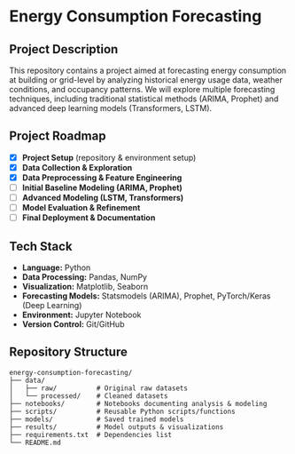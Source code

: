 # Energy Consumption Forecasting

## Project Description
This repository contains a project aimed at forecasting energy consumption at building or grid-level by analyzing historical energy usage data, weather conditions, and occupancy patterns. We will explore multiple forecasting techniques, including traditional statistical methods (ARIMA, Prophet) and advanced deep learning models (Transformers, LSTM).

## Project Roadmap
- [x] **Project Setup** (repository & environment setup)
- [x] **Data Collection & Exploration**
- [x] **Data Preprocessing & Feature Engineering**
- [ ] **Initial Baseline Modeling (ARIMA, Prophet)**
- [ ] **Advanced Modeling (LSTM, Transformers)**
- [ ] **Model Evaluation & Refinement**
- [ ] **Final Deployment & Documentation**

## Tech Stack
- **Language:** Python
- **Data Processing:** Pandas, NumPy
- **Visualization:** Matplotlib, Seaborn
- **Forecasting Models:** Statsmodels (ARIMA), Prophet, PyTorch/Keras (Deep Learning)
- **Environment:** Jupyter Notebook
- **Version Control:** Git/GitHub

## Repository Structure
```plaintext
energy-consumption-forecasting/
├── data/
│   ├── raw/          # Original raw datasets
│   └── processed/    # Cleaned datasets
├── notebooks/        # Notebooks documenting analysis & modeling
├── scripts/          # Reusable Python scripts/functions
├── models/           # Saved trained models
├── results/          # Model outputs & visualizations
├── requirements.txt  # Dependencies list
└── README.md